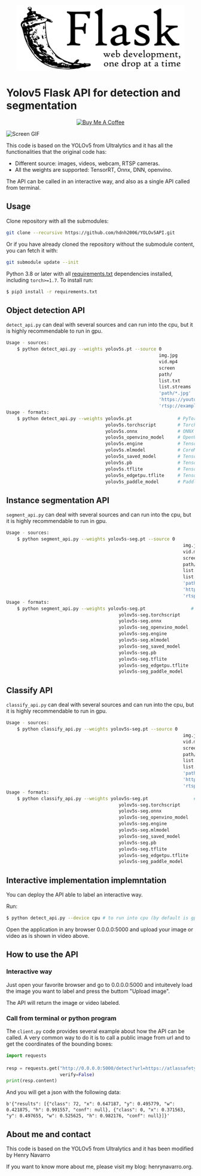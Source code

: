 <div align="center">
  <img width="450" src="assets/Flask_logo.svg">
</div>

# Yolov5 Flask API for detection and segmentation

<div align="center">
  <a href="https://www.buymeacoffee.com/hdnh2006" target="_blank">
    <img src="https://www.buymeacoffee.com/assets/img/custom_images/orange_img.png" alt="Buy Me A Coffee">
  </a>
</div>

![Screen GIF](assets/screen.gif)

This code is based on the YOLOv5 from Ultralytics and it has all the functionalities that the original code has:
- Different source: images, videos, webcam, RTSP cameras.
- All the weights are supported: TensorRT, Onnx, DNN, openvino.

The API can be called in an interactive way, and also as a single API called from terminal. 



## Usage

Clone repository with all the submodules:
```bash
git clone --recursive https://github.com/hdnh2006/YOLOv5API.git
```

Or if you have already cloned the repository without the submodule content, you can fetch it with:
```bash
git submodule update --init
```

Python 3.8 or later with all [requirements.txt](requirements.txt) dependencies installed, including `torch>=1.7`. To install run:

```bash
$ pip3 install -r requirements.txt
```

## Object detection API

`detect_api.py` can deal with several sources and can run into the cpu, but it is highly recommendable to run in gpu.

```bash
Usage - sources:
    $ python detect_api.py --weights yolov5s.pt --source 0                               # webcam
                                                         img.jpg                         # image
                                                         vid.mp4                         # video
                                                         screen                          # screenshot
                                                         path/                           # directory
                                                         list.txt                        # list of images
                                                         list.streams                    # list of streams
                                                         'path/*.jpg'                    # glob
                                                         'https://youtu.be/Zgi9g1ksQHc'  # YouTube
                                                         'rtsp://example.com/media.mp4'  # RTSP, RTMP, HTTP stream
Usage - formats:
    $ python detect_api.py --weights yolov5s.pt                 # PyTorch
                                     yolov5s.torchscript        # TorchScript
                                     yolov5s.onnx               # ONNX Runtime or OpenCV DNN with --dnn
                                     yolov5s_openvino_model     # OpenVINO
                                     yolov5s.engine             # TensorRT
                                     yolov5s.mlmodel            # CoreML (macOS-only)
                                     yolov5s_saved_model        # TensorFlow SavedModel
                                     yolov5s.pb                 # TensorFlow GraphDef
                                     yolov5s.tflite             # TensorFlow Lite
                                     yolov5s_edgetpu.tflite     # TensorFlow Edge TPU
                                     yolov5s_paddle_model       # PaddlePaddle
```


## Instance segmentation API

`segment_api.py` can deal with several sources and can run into the cpu, but it is highly recommendable to run in gpu.

```bash
Usage - sources:
    $ python segment_api.py --weights yolov5s-seg.pt --source 0                               # webcam
                                                                  img.jpg                         # image
                                                                  vid.mp4                         # video
                                                                  screen                          # screenshot
                                                                  path/                           # directory
                                                                  list.txt                        # list of images
                                                                  list.streams                    # list of streams
                                                                  'path/*.jpg'                    # glob
                                                                  'https://youtu.be/Zgi9g1ksQHc'  # YouTube
                                                                  'rtsp://example.com/media.mp4'  # RTSP, RTMP, HTTP stream
Usage - formats:
    $ python segment_api.py --weights yolov5s-seg.pt                 # PyTorch
                                          yolov5s-seg.torchscript        # TorchScript
                                          yolov5s-seg.onnx               # ONNX Runtime or OpenCV DNN with --dnn
                                          yolov5s-seg_openvino_model     # OpenVINO
                                          yolov5s-seg.engine             # TensorRT
                                          yolov5s-seg.mlmodel            # CoreML (macOS-only)
                                          yolov5s-seg_saved_model        # TensorFlow SavedModel
                                          yolov5s-seg.pb                 # TensorFlow GraphDef
                                          yolov5s-seg.tflite             # TensorFlow Lite
                                          yolov5s-seg_edgetpu.tflite     # TensorFlow Edge TPU
                                          yolov5s-seg_paddle_model       # PaddlePaddle
```

## Classify API

`classify_api.py` can deal with several sources and can run into the cpu, but it is highly recommendable to run in gpu.

```bash
Usage - sources:
    $ python classify_api.py --weights yolov5s-seg.pt --source 0                               # webcam
                                                                  img.jpg                         # image
                                                                  vid.mp4                         # video
                                                                  screen                          # screenshot
                                                                  path/                           # directory
                                                                  list.txt                        # list of images
                                                                  list.streams                    # list of streams
                                                                  'path/*.jpg'                    # glob
                                                                  'https://youtu.be/Zgi9g1ksQHc'  # YouTube
                                                                  'rtsp://example.com/media.mp4'  # RTSP, RTMP, HTTP stream
Usage - formats:
    $ python classify_api.py --weights yolov5s-seg.pt                 # PyTorch
                                          yolov5s-seg.torchscript        # TorchScript
                                          yolov5s-seg.onnx               # ONNX Runtime or OpenCV DNN with --dnn
                                          yolov5s-seg_openvino_model     # OpenVINO
                                          yolov5s-seg.engine             # TensorRT
                                          yolov5s-seg.mlmodel            # CoreML (macOS-only)
                                          yolov5s-seg_saved_model        # TensorFlow SavedModel
                                          yolov5s-seg.pb                 # TensorFlow GraphDef
                                          yolov5s-seg.tflite             # TensorFlow Lite
                                          yolov5s-seg_edgetpu.tflite     # TensorFlow Edge TPU
                                          yolov5s-seg_paddle_model       # PaddlePaddle
```


## Interactive implementation implemntation

You can deploy the API able to label an interactive way.

Run:

```bash
$ python detect_api.py --device cpu # to run into cpu (by default is gpu)
```
Open the application in any browser 0.0.0.0:5000 and upload your image or video as is shown in video above.


## How to use the API

### Interactive way
Just open your favorite browser and go to 0.0.0.0:5000 and intuitevely load the image you want to label and press the buttom "Upload image".

The API will return the image or video labeled.

### Call from terminal or python program
The `client.py` code provides several example about how the API can be called. A very common way to do it is to call a public image from url and to get the coordinates of the bounding boxes:

```python
import requests

resp = requests.get("http://0.0.0.0:5000/detect?url=https://atlassafetysolutions.com/wp/wp-content/uploads/2019/06/ppe.jpeg&save_txt=T",
                    verify=False)
print(resp.content)

```
And you will get a json with the following data:

```
b'{"results": [{"class": 72, "x": 0.647187, "y": 0.495779, "w": 0.421875, "h": 0.991557, "conf": null}, {"class": 0, "x": 0.371563, "y": 0.497655, "w": 0.525625, "h": 0.982176, "conf": null}]}'
```


## About me and contact

This code is based on the YOLOv5 from Ultralytics and it has been modified by Henry Navarro
 
If you want to know more about me, please visit my blog: henrynavarro.org.
